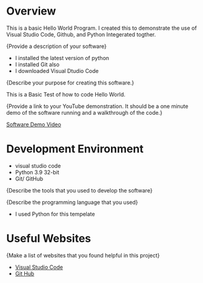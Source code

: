 # Overview

This is a basic Hello World Program. I created this to demonstrate the use of Visual Studio Code, Github, and Python Integerated togther.

{Provide a description of your software}

* I installed the latest version of python
* I installed Git also
* I downloaded Visual Dtudio Code

{Describe your purpose for creating this software.}

This is a Basic Test of how to code Hello World.

{Provide a link to your YouTube demonstration.  It should be a one minute demo of the software running and a walkthrough of the code.}

[Software Demo Video](http://youtube.link.goes.here)

# Development Environment

* visual studio code
* Python 3.9 32-bit
* Git/ GitHub

{Describe the tools that you used to develop the software}

{Describe the programming language that you used}

* I used Python for this tempelate

# Useful Websites

{Make a list of websites that you found helpful in this project}
* [Visual Studio Code](https://code.visualstudio.com/docs/editor/versioncontrol)
* [Git Hub](https://code.visualstudio.com/docs/editor/github)